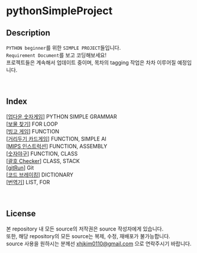 # pythonSimpleProject

## Description
`PYTHON beginner`를 위한 `SIMPLE PROJECT`들입니다.  
`Requirement Document`를 보고 코딩해보세요!  
프로젝트들은 계속해서 업데이트 중이며, 목차의 tagging 작업은 차차 이루어질 예정입니다.   
<br>
<br>

## Index
[[업다운 숫자게임](https://github.com/happyhddey/pythonSimpleProject/blob/main/project/updown/updownNumberGame.md)] PYTHON SIMPLE GRAMMAR   
[[보물 찾기](https://github.com/happyhddey/pythonSimpleProject/blob/main/project/treasureHunt/treasureHunt.md)] FOR LOOP   
[[빙고 게임](https://github.com/happyhddey/pythonSimpleProject/blob/main/project/allYouNeedIsFunction/bingoGame.md)] FUNCTION   
[[거리두기 카드게임](https://github.com/happyhddey/pythonSimpleProject/blob/main/project/distancingCardGame/distancingCardGame.md)] FUNCTION, SIMPLE AI  
[[MIPS 인스트럭션](https://github.com/happyhddey/pythonSimpleProject/blob/main/project/reverseEngineering/mipsInstruction.md)] FUNCTION, ASSEMBLY  
[[숫자야구](https://github.com/happyhddey/pythonSimpleProject/blob/main/project/bullsAndCows/bullsAndCows.md)] FUNCTION, CLASS  
[[괄호 Checker](https://github.com/happyhddey/pythonSimpleProject/blob/main/project/parenthesis/parenthesisAndParenthesis.md)] CLASS, STACK  
[[gitRun](https://github.com/happyhddey/pythonSimpleProject/blob/main/project/gitRun/gitRun.md)] Git  
[[코드 브레이킹](https://github.com/happyhddey/pythonSimpleProject/blob/main/project/codeBreaking/codeBreaking.md)] DICTIONARY  
[[번역기](https://github.com/happyhddey/pythonSimpleProject/blob/main/project/interpreter/interpreter.md)] LIST, FOR  
<br>
<br>

## License
본 repository 내 모든 source의 저작권은 source 작성자에게 있습니다.  
또한, 해당 repository의 모든 source는 복제, 수정, 재배포가 불가능합니다.   
source 사용을 원하시는 분께선 xhjkim0110@gmail.com 으로 연락주시기 바랍니다.
<br>
<br>

